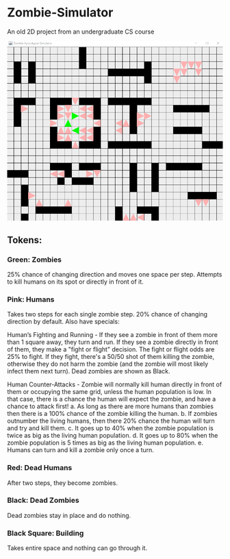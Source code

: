 # Zombie-Simulator
An old 2D project from an undergraduate CS course

![Alt Text](zombiesimulator.gif)

## Tokens:

### Green: Zombies
25% chance of changing direction and moves one space per step. Attempts to kill humans on its spot or directly in front of it.

### Pink: Humans
Takes two steps for each single zombie step. 20% chance of changing direction by default. Also have specials:

Human’s Fighting and Running - If they see a zombie in front of them more than 1 square away, they turn and run. If they see a zombie directly in front of them, they make a "fight or flight" decision. The fight or flight odds are 25% to fight. If they fight, there's a 50/50 shot of them killing the zombie, otherwise they do not harm the zombie (and the zombie will most likely infect them next turn). Dead zombies are shown as Black.

Human Counter-Attacks - Zombie will normally kill human directly in front of them or occupying the same grid, unless the human population is low. In that case, there is a chance the human will expect the zombie, and have a chance to attack first! a. As long as there are more humans than zombies then there is a 100% chance of the zombie killing the human. b. If zombies outnumber the living humans, then there 20% chance the human will turn and try and kill them. c. It goes up to 40% when the zombie population is twice as big as the living human population. d. It goes up to 80% when the zombie population is 5 times as big as the living human population. e. Humans can turn and kill a zombie only once a turn.

### Red: Dead Humans
After two steps, they become zombies. 

### Black: Dead Zombies
Dead zombies stay in place and do nothing.

### Black Square: Building
Takes entire space and nothing can go through it.


